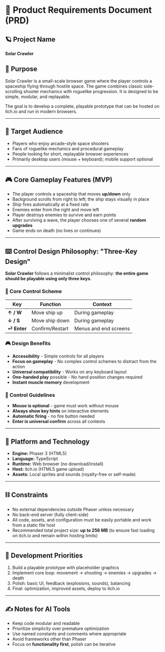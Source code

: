 # 📘 Product Requirements Document (PRD)

## 🪐 Project Name
**Solar Crawler**

## 🎯 Purpose

Solar Crawler is a small-scale browser game where the player controls a spaceship flying through hostile space.
The game combines classic side-scrolling shooter mechanics with roguelike progression. It is designed to be simple, modular, and replayable.

The goal is to develop a complete, playable prototype that can be hosted on itch.io and run in modern browsers.

---

## 👤 Target Audience

- Players who enjoy arcade-style space shooters
- Fans of roguelike mechanics and procedural gameplay
- People looking for short, replayable browser experiences
- Primarily desktop users (mouse + keyboard); mobile support optional

---

## 🎮 Core Gameplay Features (MVP)

- The player controls a spaceship that moves **up/down** only
- Background scrolls from right to left; the ship stays visually in place
- Ship fires automatically at a fixed rate
- Enemies enter from the right and move left
- Player destroys enemies to survive and earn points
- After surviving a wave, the player chooses one of several **random upgrades**
- Game ends on death (no lives or continues)

---

## ⌨️ Control Design Philosophy: "Three-Key Design"

**Solar Crawler** follows a minimalist control philosophy: **the entire game should be playable using only three keys**.

### 🎯 Core Control Scheme
| Key | Function | Context |
|-----|----------|---------|
| **↑ / W** | Move ship up | During gameplay |
| **↓ / S** | Move ship down | During gameplay |
| **⏎ Enter** | Confirm/Restart | Menus and end screens |

### 🎮 Design Benefits
- **Accessibility** - Simple controls for all players
- **Focus on gameplay** - No complex control schemes to distract from the action
- **Universal compatibility** - Works on any keyboard layout
- **One-handed play** possible - No hand position changes required
- **Instant muscle memory** development

### 🎨 Control Guidelines
- **Mouse is optional** - game must work without mouse
- **Always show key hints** on interactive elements
- **Automatic firing** - no fire button needed
- **Enter is universal confirm** across all contexts

---

## 🧱 Platform and Technology

- **Engine:** Phaser 3 (HTML5)
- **Language:** TypeScript
- **Runtime:** Web browser (no download/install)
- **Host:** itch.io (HTML5 game upload)
- **Assets:** Local sprites and sounds (royalty-free or self-made)

---

## ⛓ Constraints

- No external dependencies outside Phaser unless necessary
- No back-end server (fully client-side)
- All code, assets, and configuration must be easily portable and work from a static file host
- Recommended total project size: **up to 256 MB** (to ensure fast loading on itch.io and remain within hosting limits)

---

## 🔄 Development Priorities

1. Build a playable prototype with placeholder graphics
2. Implement core loop: movement → shooting → enemies → upgrades → death
3. Polish: basic UI, feedback (explosions, sounds), balancing
4. Final: optimization, improved assets, deploy to itch.io

---

## ✍️ Notes for AI Tools

- Keep code modular and readable
- Prioritize simplicity over premature optimization
- Use named constants and comments where appropriate
- Avoid frameworks other than Phaser
- Focus on **functionality first**, polish can be iterative
